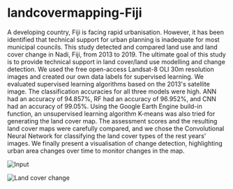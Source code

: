 # landcovermapping-Fiji
A developing country, Fiji is facing rapid urbanisation. However, it has been identified that technical support for urban planning is inadequate for most municipal councils. This study detected and compared land use and land cover change in Nadi, Fiji, from 2013 to 2019. The ultimate goal of this study is to provide technical support in land cover/land use modelling and change detection. We used the free open-access Landsat-8 OLI 30m resolution images and created our own data labels for supervised learning. We evaluated supervised learning algorithms based on the 2013's satellite image. The classification accuracies for all three models were high. ANN had an accuracy of 94.857%, RF had an accuracy of 96.952%, and CNN had an accuracy of 99.05%. Using the Google Earth Engine build-in function, an unsupervised learning algorithm K-means was also tried for generating the land cover map. The assessment scores and the resulting land cover maps were carefully compared, and we chose the Convolutional Neural Network for classifying the land cover types of the rest years' images. We finally present a visualisation of change detection, highlighting urban area changes over time to monitor changes in the map.

![Input](https://github.com/DARE-ML/landcovermapping-Fiji/assets/122882976/780c6aea-c76a-4605-883f-54cf7eafbbcf)


![Land cover change](https://github.com/DARE-ML/landcovermapping-Fiji/assets/122882976/89d353fa-25cc-4cbe-941f-dc61a626131f)
